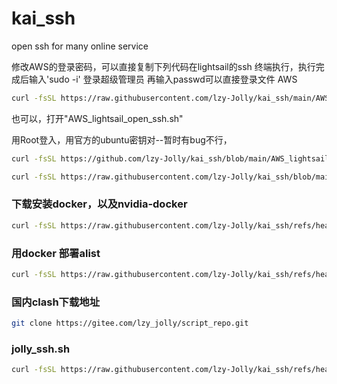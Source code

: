 # kai_ssh
open ssh for many online service

修改AWS的登录密码，可以直接复制下列代码在lightsail的ssh 终端执行，执行完成后输入'sudo -i' 登录超级管理员 再输入passwd可以直接登录文件
AWS

```sh
curl -fsSL https://raw.githubusercontent.com/lzy-Jolly/kai_ssh/main/AWS_lightsail_open_ssh.sh | sudo bash

```
也可以，打开"AWS_lightsail_open_ssh.sh"

用Root登入，用官方的ubuntu密钥对--暂时有bug不行，

```sh
curl -fsSL https://github.com/lzy-Jolly/kai_ssh/blob/main/AWS_lightsail_root_key_login.sh | sudo bash
```

```sh
curl -fsSL https://raw.githubusercontent.com/lzy-Jolly/kai_ssh/blob/main/AWS_lightsail_root_key_login.sh | sudo bash

```
### 下载安装docker，以及nvidia-docker
```sh
curl -fsSL https://raw.githubusercontent.com/lzy-Jolly/kai_ssh/refs/heads/main/istall_nvidia_docker.sh | sudo bash
```
### 用docker 部署alist
```sh
curl -fsSL https://raw.githubusercontent.com/lzy-Jolly/kai_ssh/refs/heads/main/docker-compose-alist.sh | sudo bash
```

### 国内clash下载地址
```sh
git clone https://gitee.com/lzy_jolly/script_repo.git
```
### jolly_ssh.sh
```sh
curl -fsSL https://raw.githubusercontent.com/lzy-Jolly/kai_ssh/refs/heads/main/jolly_ssh.sh | sudo bash
```

